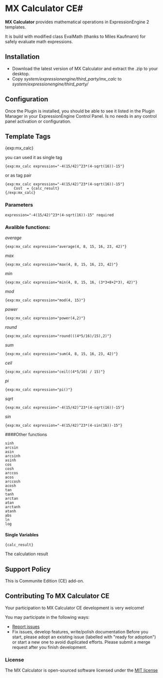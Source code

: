 # MX Calculator CE#

**MX Calculator** provides mathematical operations in ExpressionEngine 2 templates.

It is build with modified class EvalMath (thanks to Miles Kaufmann) for safely evaluate math expressions.

## Installation
* Download the latest version of MX Calculator and extract the .zip to your desktop.
* Copy *system/expressionengine/third_party/mx_calc* to *system/expressionengine/third_party/*

## Configuration
Once the Plugin is installed, you should be able to see it listed in the Plugin Manager in your ExpressionEngine Control Panel. Is no needs in any control panel activation or configuration.

## Template Tags
{exp:mx_calc}

you can used it as single tag

	{exp:mx_calc expression="-4(15/42)^23*(4-sqrt(16))-15"}

or as tag pair

	{exp:mx_calc expression="-4(15/42)^23*(4-sqrt(16))-15"}
    	Cost  = {calc_result}
	{/exp:mx_calc}

### Parameters

	expression="-4(15/42)^23*(4-sqrt(16))-15" required

### Avalible functions:
*average*

	{exp:mx_calc expression="average(4, 8, 15, 16, 23, 42)"}
*max*

	{exp:mx_calc expression="max(4, 8, 15, 16, 23, 42)"}
*min*

	{exp:mx_calc expression="min(4, 8, 15, 16, (3*3+8+2*3), 42)"}
*mod*

	{exp:mx_calc expression="mod(4, 15)"}
*power*

	{exp:mx_calc expression="power(4,2)"}
*round*

	{exp:mx_calc expression="round(((4*5/16)/15),2)"}
*sum*

	{exp:mx_calc expression="sum(4, 8, 15, 16, 23, 42)"}
*ceil*

	{exp:mx_calc expression="ceil((4*5/16) / 15)"}
*pi*

	{exp:mx_calc expression="pi()"}
*sqrt*

	{exp:mx_calc expression="-4(15/42)^23*(4-sqrt(16))-15"}
*sin*

	{exp:mx_calc expression="-4(15/42)^23*(4-sin(16))-15"}

####Other functions

	sinh
	arcsin
	asin
	arcsinh
	asinh
	cos
	cosh
	arccos
	acos
	arccosh
	acosh
	tan
	tanh
	arctan
	atan
	arctanh
	atanh
	abs
	ln
	log

#### Single Variables
	{calc_result}
The calculation result

## Support Policy
This is Communite Edition (CE) add-on.

## Contributing To MX Calculator CE

Your participation to MX Calculator CE development is very welcome!

You may participate in the following ways:

* [Report issues](https://github.com/MaxLazar/mx-calculator/issues)
* Fix issues, develop features, write/polish documentation
Before you start, please adopt an existing issue (labelled with "ready for adoption") or start a new one to avoid duplicated efforts.
Please submit a merge request after you finish development.


### License

The MX Calculator is open-sourced software licensed under the [MIT license](http://opensource.org/licenses/MIT)